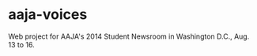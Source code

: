 aaja-voices
===========

Web project for AAJA's 2014 Student Newsroom in Washington D.C., Aug. 13 to 16.
